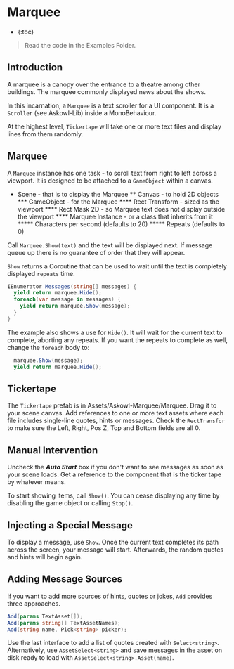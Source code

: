 # Marquee

* {:toc}

> Read the code in the Examples Folder.

## Introduction

A marquee is a canopy over the entrance to a theatre among other buildings. The marquee commonly displayed news about the shows.

In this incarnation, a `Marquee` is a text scroller for a UI component. It is a `Scroller` (see Askowl-Lib) inside a MonoBehaviour.

At the highest level, `Tickertape` will take one or more text files and display lines from them randomly.

## Marquee

A `Marquee` instance has one task - to scroll text from right to left across a viewport. It is designed to be attached to a `GameObject` within a canvas.

* Scene - that is to display the Marquee
  ** Canvas - to hold 2D objects
  *** GameObject - for the Marquee
  **** Rect Transform - sized as the viewport
  **** Rect Mask 2D - so Marquee text does not display outside the viewport
  **** Marquee Instance - or a class that inherits from it
  ***** Characters per second (defaults to 20)
  ***** Repeats (defaults to 0)

Call `Marquee.Show(text)` and the text will be displayed next. If message queue up there is no guarantee of order that they will appear.

`Show` returns a Coroutine that can be used to wait until the text is completely displayed `repeats` time.

```C#
IEnumerator Messages(string[] messages) {
  yield return marquee.Hide();
  foreach(var message in messages) {
    yield return marquee.Show(message);
  }
}
```

The example also shows a use for `Hide()`. It will wait for the current text to complete, aborting any repeats. If you want the repeats to complete as well, change the `foreach` body to:

```C#
  marquee.Show(message);
  yield return marquee.Hide();
```

## Tickertape
The `Tickertape` prefab is in Assets/Askowl-Marquee/Marquee.
Drag it to your scene canvas. Add references to one or more text assets where each file includes single-line quotes, hints or messages. Check the `RectTransfor` to make sure the Left, Right, Pos Z, Top and Bottom fields are all 0.

## Manual Intervention

Uncheck the ***Auto Start*** box if you don't want to see messages as soon as your scene loads. Get a reference to the component that is the ticker tape by whatever means.

To start showing items, call `Show()`. You can cease displaying any time by disabling the game object or calling `Stop()`.

## Injecting a Special Message
To display a message, use `Show`. Once the current text completes its path across the screen, your message will start. Afterwards, the random quotes and hints will begin again.

## Adding Message Sources
If you want to add more sources of hints, quotes or jokes, `Add` provides three approaches.

```C#
Add(params TextAsset[]);
Add(params string[] TextAssetNames);
Add(string name, Pick<string> picker);
```

Use the last interface to add a list of quotes created with `Select<string>`. Alternatively, use `AssetSelect<string>` and save messages in the asset on disk ready to load with `AssetSelect<string>.Asset(name)`.